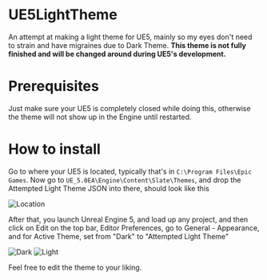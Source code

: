 # UE5LightTheme
 An attempt at making a light theme for UE5, mainly so my eyes don't need to strain and have migraines due to Dark Theme. **This theme is not fully finished and will be changed around during UE5's development.**

# Prerequisites
Just make sure your UE5 is completely closed while doing this, otherwise the theme will not show up in the Engine until restarted.

# How to install
Go to where your UE5 is located, typically that's in `C:\Program Files\Epic Games`. Now go to `UE_5.0EA\Engine\Content\Slate\Themes`, and drop the Attempted Light Theme JSON into there, should look like this

![Location](https://cdn.discordapp.com/attachments/670086223322284049/869915715698823178/unknown.png)

After that, you launch Unreal Engine 5, and load up any project, and then click on Edit on the top bar, Editor Preferences, go to General - Appearance, and for Active Theme, set from "Dark" to "Attempted Light Theme"

![Dark](https://cdn.discordapp.com/attachments/670086223322284049/869916934647480361/unknown.png)
![Light](https://cdn.discordapp.com/attachments/670086223322284049/869916784621387806/unknown.png)

Feel free to edit the theme to your liking.